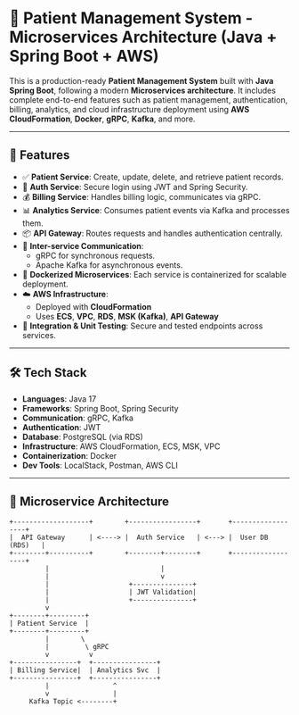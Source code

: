 # 🏥 Patient Management System - Microservices Architecture (Java + Spring Boot + AWS)

This is a production-ready **Patient Management System** built with **Java Spring Boot**, following a modern **Microservices architecture**. It includes complete end-to-end features such as patient management, authentication, billing, analytics, and cloud infrastructure deployment using **AWS CloudFormation**, **Docker**, **gRPC**, **Kafka**, and more.

---

## 🚀 Features

- ✅ **Patient Service**: Create, update, delete, and retrieve patient records.
- 🔐 **Auth Service**: Secure login using JWT and Spring Security.
- 💰 **Billing Service**: Handles billing logic, communicates via gRPC.
- 📊 **Analytics Service**: Consumes patient events via Kafka and processes them.
- 📦 **API Gateway**: Routes requests and handles authentication centrally.
- 📡 **Inter-service Communication**:
  - gRPC for synchronous requests.
  - Apache Kafka for asynchronous events.
- 🐳 **Dockerized Microservices**: Each service is containerized for scalable deployment.
- ☁️ **AWS Infrastructure**:
  - Deployed with **CloudFormation**
  - Uses **ECS**, **VPC**, **RDS**, **MSK (Kafka)**, **API Gateway**
- 🧪 **Integration & Unit Testing**: Secure and tested endpoints across services.

---

## 🛠️ Tech Stack

- **Languages**: Java 17
- **Frameworks**: Spring Boot, Spring Security
- **Communication**: gRPC, Kafka
- **Authentication**: JWT
- **Database**: PostgreSQL (via RDS)
- **Infrastructure**: AWS CloudFormation, ECS, MSK, VPC
- **Containerization**: Docker
- **Dev Tools**: LocalStack, Postman, AWS CLI

---

## 🧱 Microservice Architecture

```text
+-------------------+        +-----------------+       +------------------+
|  API Gateway      | <----> |  Auth Service   | <---> |  User DB (RDS)   |
+--------+----------+        +--------+--------+       +------------------+
         |                            |
         |                            v
         |                    +---------------+
         |                    | JWT Validation|
         |                    +---------------+
         v
+--------+---------+
| Patient Service  |
+--------+---------+
         |        \
         |         \ gRPC
         v          v
+----------------+  +----------------+
| Billing Service|  | Analytics Svc  |
+----------------+  +----------------+
         |                ^
         v                |
     Kafka Topic <--------+
